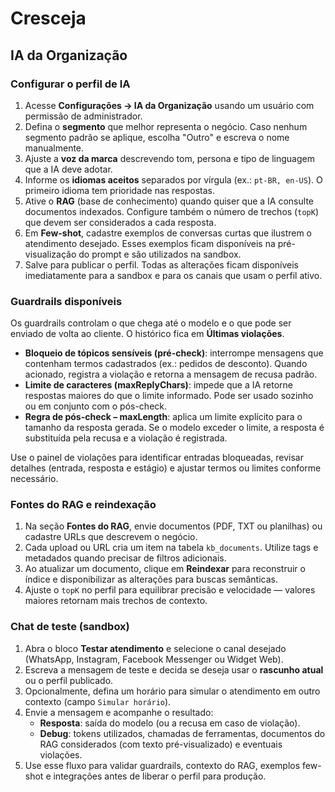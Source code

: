 # Cresceja

## IA da Organização

### Configurar o perfil de IA
1. Acesse **Configurações → IA da Organização** usando um usuário com permissão de administrador.
2. Defina o **segmento** que melhor representa o negócio. Caso nenhum segmento padrão se aplique, escolha "Outro" e escreva o nome manualmente.
3. Ajuste a **voz da marca** descrevendo tom, persona e tipo de linguagem que a IA deve adotar.
4. Informe os **idiomas aceitos** separados por vírgula (ex.: `pt-BR, en-US`). O primeiro idioma tem prioridade nas respostas.
5. Ative o **RAG** (base de conhecimento) quando quiser que a IA consulte documentos indexados. Configure também o número de trechos (`topK`) que devem ser considerados a cada resposta.
6. Em **Few-shot**, cadastre exemplos de conversas curtas que ilustrem o atendimento desejado. Esses exemplos ficam disponíveis na pré-visualização do prompt e são utilizados na sandbox.
7. Salve para publicar o perfil. Todas as alterações ficam disponíveis imediatamente para a sandbox e para os canais que usam o perfil ativo.

### Guardrails disponíveis
Os guardrails controlam o que chega até o modelo e o que pode ser enviado de volta ao cliente. O histórico fica em **Últimas violações**.

- **Bloqueio de tópicos sensíveis (pré-check)**: interrompe mensagens que contenham termos cadastrados (ex.: pedidos de desconto). Quando acionado, registra a violação e retorna a mensagem de recusa padrão.
- **Limite de caracteres (maxReplyChars)**: impede que a IA retorne respostas maiores do que o limite informado. Pode ser usado sozinho ou em conjunto com o pós-check.
- **Regra de pós-check – maxLength**: aplica um limite explícito para o tamanho da resposta gerada. Se o modelo exceder o limite, a resposta é substituída pela recusa e a violação é registrada.

Use o painel de violações para identificar entradas bloqueadas, revisar detalhes (entrada, resposta e estágio) e ajustar termos ou limites conforme necessário.

### Fontes do RAG e reindexação
1. Na seção **Fontes do RAG**, envie documentos (PDF, TXT ou planilhas) ou cadastre URLs que descrevem o negócio.
2. Cada upload ou URL cria um item na tabela `kb_documents`. Utilize tags e metadados quando precisar de filtros adicionais.
3. Ao atualizar um documento, clique em **Reindexar** para reconstruir o índice e disponibilizar as alterações para buscas semânticas.
4. Ajuste o `topK` no perfil para equilibrar precisão e velocidade — valores maiores retornam mais trechos de contexto.

### Chat de teste (sandbox)
1. Abra o bloco **Testar atendimento** e selecione o canal desejado (WhatsApp, Instagram, Facebook Messenger ou Widget Web).
2. Escreva a mensagem de teste e decida se deseja usar o **rascunho atual** ou o perfil publicado.
3. Opcionalmente, defina um horário para simular o atendimento em outro contexto (campo `Simular horário`).
4. Envie a mensagem e acompanhe o resultado:
   - **Resposta**: saída do modelo (ou a recusa em caso de violação).
   - **Debug**: tokens utilizados, chamadas de ferramentas, documentos do RAG considerados (com texto pré-visualizado) e eventuais violações.
5. Use esse fluxo para validar guardrails, contexto do RAG, exemplos few-shot e integrações antes de liberar o perfil para produção.
